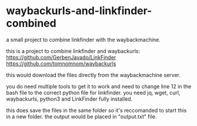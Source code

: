 # waybackurls-and-linkfinder-combined
a small project to combine linkfinder with the waybackmachine.

this is a project to combine linkfinder and waybackurls:
https://github.com/GerbenJavado/LinkFinder
https://github.com/tomnomnom/waybackurls

this would download the files directly from the waybackmachine server.

you do need multiple tools to get it to work and need to change line 12 in the bash file to the correct python file for linkfinder.
you need jq, wget, curl, waybackurls, python3 and LinkFinder fully installed.

this does save the files in the same folder so it's reccomanded to start this in a new folder.
the output would be placed in "output.txt" file.
